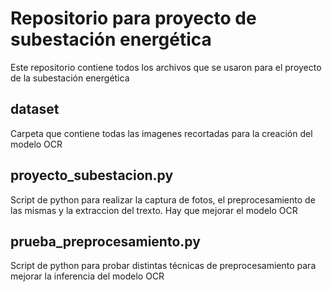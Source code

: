 # Repositorio para proyecto de subestación energética

Este repositorio contiene todos los archivos que se usaron para el proyecto de la subestación energética

## dataset

Carpeta que contiene todas las imagenes recortadas para la creación del modelo OCR

## proyecto_subestacion.py

Script de python para realizar la captura de fotos, el preprocesamiento de las mismas y la extraccion del trexto. Hay que mejorar el modelo OCR

## prueba_preprocesamiento.py

Script de python para probar distintas técnicas de preprocesamiento para mejorar la inferencia del modelo OCR
